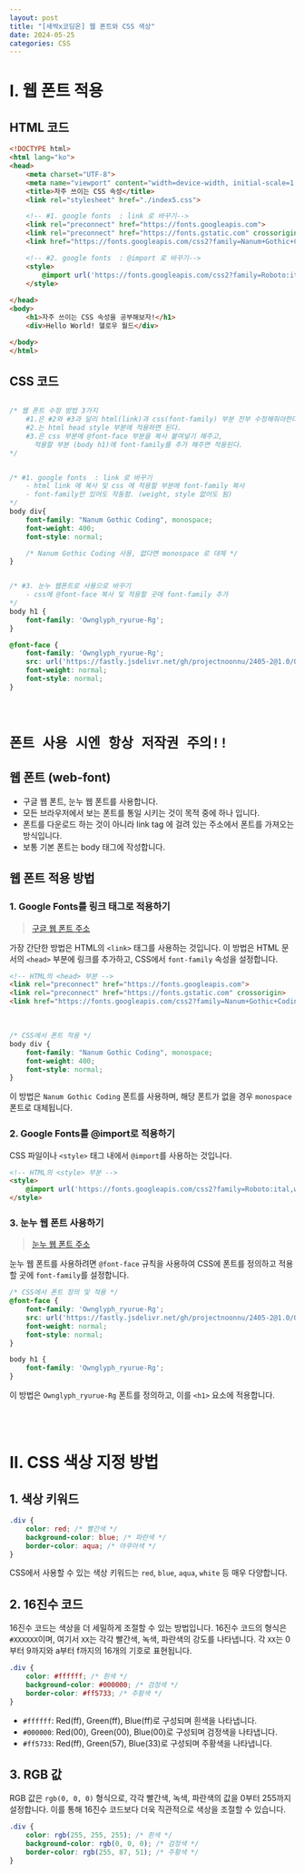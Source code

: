 ```yaml
---
layout: post
title: "[새싹x코딩온] 웹 폰트와 CSS 색상"
date: 2024-05-25
categories: CSS
---
```


# I. 웹 폰트 적용

## HTML 코드

```html
<!DOCTYPE html>
<html lang="ko">
<head>
    <meta charset="UTF-8">
    <meta name="viewport" content="width=device-width, initial-scale=1.0">
    <title>자주 쓰이는 CSS 속성</title>
    <link rel="stylesheet" href="./index5.css">

    <!-- #1. google fonts  : link 로 바꾸기-->
    <link rel="preconnect" href="https://fonts.googleapis.com">
    <link rel="preconnect" href="https://fonts.gstatic.com" crossorigin>
    <link href="https://fonts.googleapis.com/css2?family=Nanum+Gothic+Coding&display=swap" rel="stylesheet">

    <!-- #2. google fonts  : @import 로 바꾸기-->
    <style>
        @import url('https://fonts.googleapis.com/css2?family=Roboto:ital,wght@0,100;0,300;0,400;0,500;0,700;0,900;1,100;1,300;1,400;1,500;1,700;1,900&display=swap');
    </style>
    
</head>
<body>
    <h1>자주 쓰이는 CSS 속성을 공부해보자!</h1>
    <div>Hello World! 헬로우 월드</div>

</body>
</html>
```

## CSS 코드


```css

/* 웹 폰트 수정 방법 3가지
    #1.은 #2와 #3과 달리 html(link)과 css(font-family) 부분 전부 수정해줘야한다.
    #2.는 html head style 부분에 적용하면 된다.
    #3.은 css 부분에 @font-face 부분을 복사 붙여넣기 해주고, 
      적용할 부분 (body h1)에 font-family를 추가 해주면 적용된다.
*/


/* #1. google fonts  : link 로 바꾸기
    - html link 에 복사 및 css 에 적용할 부분에 font-family 복사
    - font-family만 있어도 작동함. (weight, style 없어도 됨)
*/
body div{
    font-family: "Nanum Gothic Coding", monospace;
    font-weight: 400;
    font-style: normal;

    /* Nanum Gothic Coding 사용, 없다면 monospace 로 대체 */
}


/* #3. 눈누 웹폰트로 사용으로 바꾸기
    - css에 @font-face 복사 및 적용할 곳에 font-family 추가
*/
body h1 {
    font-family: 'Ownglyph_ryurue-Rg';
}

@font-face {
    font-family: 'Ownglyph_ryurue-Rg';
    src: url('https://fastly.jsdelivr.net/gh/projectnoonnu/2405-2@1.0/Ownglyph_ryurue-Rg.woff2') format('woff2');
    font-weight: normal;
    font-style: normal;
}
```

<br>

# `폰트 사용 시엔 항상 저작권 주의!!`

## 웹 폰트 (web-font)
- 구글 웹 폰트, 눈누 웹 폰트를 사용합니다.
- 모든 브라우저에서 보는 폰트를 통일 시키는 것이 목적 중에 하나 입니다.
- 폰트를 다운로드 하는 것이 아니라 link tag 에 걸려 있는 주소에서 폰트를 가져오는 방식입니다.
- 보통 기본 폰트는 body 태그에 작성합니다.

## 웹 폰트 적용 방법

### 1. Google Fonts를 링크 태그로 적용하기
> [구글 웹 폰트 주소](https://fonts.google.com/?subset=korean&noto.script=Kore)

가장 간단한 방법은 HTML의 `<link>` 태그를 사용하는 것입니다. 이 방법은 HTML 문서의 `<head>` 부분에 링크를 추가하고, CSS에서 `font-family` 속성을 설정합니다.

```html
<!-- HTML의 <head> 부분 -->
<link rel="preconnect" href="https://fonts.googleapis.com">
<link rel="preconnect" href="https://fonts.gstatic.com" crossorigin>
<link href="https://fonts.googleapis.com/css2?family=Nanum+Gothic+Coding&display=swap" rel="stylesheet">
```

<br>

```css
/* CSS에서 폰트 적용 */
body div {
    font-family: "Nanum Gothic Coding", monospace;
    font-weight: 400;
    font-style: normal;
}
```

이 방법은 `Nanum Gothic Coding` 폰트를 사용하며, 해당 폰트가 없을 경우 `monospace` 폰트로 대체됩니다.

### 2. Google Fonts를 @import로 적용하기

CSS 파일이나 `<style>` 태그 내에서 `@import`를 사용하는 것입니다.

```html
<!-- HTML의 <style> 부분 -->
<style>
    @import url('https://fonts.googleapis.com/css2?family=Roboto:ital,wght@0,100;0,300;0,400;0,500;0,700;0,900;1,100;1,300;1,400;1,500;1,700;1,900&display=swap');
</style>
```

### 3. 눈누 웹 폰트 사용하기

> [눈누 웹 폰트 주소](https://noonnu.cc/)


눈누 웹 폰트를 사용하려면 `@font-face` 규칙을 사용하여 CSS에 폰트를 정의하고 적용할 곳에 `font-family`를 설정합니다.

```css
/* CSS에서 폰트 정의 및 적용 */
@font-face {
    font-family: 'Ownglyph_ryurue-Rg';
    src: url('https://fastly.jsdelivr.net/gh/projectnoonnu/2405-2@1.0/Ownglyph_ryurue-Rg.woff2') format('woff2');
    font-weight: normal;
    font-style: normal;
}

body h1 {
    font-family: 'Ownglyph_ryurue-Rg';
}
```

이 방법은 `Ownglyph_ryurue-Rg` 폰트를 정의하고, 이를 `<h1>` 요소에 적용합니다.

<br><br>

# II. CSS 색상 지정 방법

## 1. 색상 키워드

```css
.div {
    color: red; /* 빨간색 */
    background-color: blue; /* 파란색 */
    border-color: aqua; /* 아쿠아색 */
}
```

CSS에서 사용할 수 있는 색상 키워드는 `red`, `blue`, `aqua`, `white` 등 매우 다양합니다.

## 2. 16진수 코드

16진수 코드는 색상을 더 세밀하게 조절할 수 있는 방법입니다. 16진수 코드의 형식은 `#XXXXXX`이며, 여기서 `XX`는 각각 빨간색, 녹색, 파란색의 강도를 나타냅니다. 각 `XX`는 0부터 9까지와 a부터 f까지의 16개의 기호로 표현됩니다.


```css
.div {
    color: #ffffff; /* 흰색 */
    background-color: #000000; /* 검정색 */
    border-color: #ff5733; /* 주황색 */
}
```

- `#ffffff`: Red(ff), Green(ff), Blue(ff)로 구성되며 흰색을 나타냅니다.
- `#000000`: Red(00), Green(00), Blue(00)로 구성되며 검정색을 나타냅니다.
- `#ff5733`: Red(ff), Green(57), Blue(33)로 구성되며 주황색을 나타냅니다.

## 3. RGB 값

RGB 값은 `rgb(0, 0, 0)` 형식으로, 각각 빨간색, 녹색, 파란색의 값을 0부터 255까지 설정합니다. 이를 통해 16진수 코드보다 더욱 직관적으로 색상을 조절할 수 있습니다.


```css
.div {
    color: rgb(255, 255, 255); /* 흰색 */
    background-color: rgb(0, 0, 0); /* 검정색 */
    border-color: rgb(255, 87, 51); /* 주황색 */
}
```